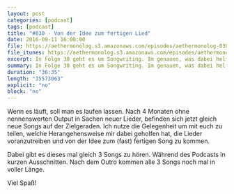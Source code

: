 ```yaml
---
layout: post
categories: [podcast]
tags: [podcast]
title: "#030 - Von der Idee zum fertigen Lied"
date: 2016-09-11 16:00:00
file: https://aethermonolog.s3.amazonaws.com/episodes/aethermonolog-030.mp3
file_itunes: https://aethermonolog.s3.amazonaws.com/episodes/aethermonolog-030.m4a
excerpt: In Folge 30 geht es um Songwriting. Im genauen, was dabei helfen kann, von der Idee zum fertigen Song zu kommen. Es gibt Hörbeispiele von 3 Liedern die sich gerade auf der Zielgerade befinden und ich teile mit euch, was mir dabei geholfen hat Fortschritte zu machen.
summary: In Folge 30 geht es um Songwriting. Im genauen, was dabei helfen kann, von der Idee zum fertigen Song zu kommen. Es gibt Hörbeispiele von 3 Liedern die sich gerade auf der Zielgerade befinden und ich teile mit euch, was mir dabei geholfen hat Fortschritte zu machen. Mehr Details zur Sendung findest du auf <a href="http://aethermonolog.de">aethermonolog.de</a>.
duration: "36:35"
length: "35573063"
explicit: "no"
block: "no"
---
```


Wenn es läuft, soll man es laufen lassen. Nach 4 Monaten ohne nennenswerten Output in Sachen neuer Lieder, befinden sich jetzt gleich neue Songs auf der Zielgeraden. Ich nutze die Gelegenheit um mit euch zu teilen, welche Herangehensweise mir dabei geholfen hat, die Lieder voranzutreiben und von der Idee zum (fast) fertigen Song zu kommen.

Dabei gibt es dieses mal gleich 3 Songs zu hören. Während des Podcasts in kurzen Ausschnitten. Nach dem Outro kommen alle 3 Songs noch mal in voller Länge.

Viel Spaß!
